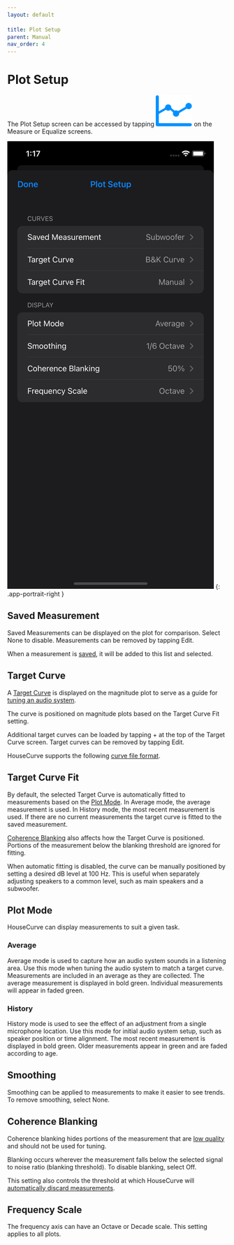 ```yaml
---
layout: default

title: Plot Setup
parent: Manual
nav_order: 4
---
```


# Plot Setup
The Plot Setup screen can be accessed by tapping <img src="/assets/img/plot.png" alt="Plot Setup" class="app-icon"> on the Measure or Equalize screens.

![Plot setup screen](/assets/img/plot_setup.png)
{: .app-portrait-right }

## Saved Measurement
Saved Measurements can be displayed on the plot for comparison.  Select None to disable.  Measurements can be removed by tapping Edit.

When a measurement is [saved](measure_screen.md#save-measurement), it will be added to this list and selected.

## Target Curve
A [Target Curve](../tuning/target_curve.md) is displayed on the magnitude plot to serve as a guide for [tuning an audio system](../tuning/TUNING.md).  

The curve is positioned on magnitude plots based on the Target Curve Fit setting.

Additional target curves can be loaded by tapping + at the top of the Target Curve screen.  Target curves can be removed by tapping Edit.

HouseCurve supports the following [curve file format](file_formats.md#curve-file-format).

## Target Curve Fit
By default, the selected Target Curve is automatically fitted to measurements based on the [Plot Mode](#plot-mode).  In Average mode, the average measurement is used.  In History mode, the most recent measurement is used.  If there are no current measurements the target curve is fitted to the saved measurement.

[Coherence Blanking](#coherence-blanking) also affects how the Target Curve is positioned.  Portions of the measurement below the blanking threshold are ignored for fitting.

When automatic fitting is disabled, the curve can be manually positioned by setting a desired dB level at 100 Hz.  This is useful when separately adjusting speakers to a common level, such as main speakers and a subwoofer.

## Plot Mode
HouseCurve can display measurements to suit a given task.

### Average
Average mode is used to capture how an audio system sounds in a listening area. Use this mode when tuning the audio system to match a target curve.  Measurements are included in an average as they are collected.  The average measurement is displayed in bold green. Individual measurements will appear in faded green.

### History
History mode is used to see the effect of an adjustment from a single microphone location. Use this mode for initial audio system setup, such as speaker position or time alignment.  The most recent measurement is displayed in bold green.  Older measurements appear in green and are faded according to age.

## Smoothing
Smoothing can be applied to measurements to make it easier to see trends.  To remove smoothing, select None.

## Coherence Blanking
Coherence blanking hides portions of the measurement that are [low quality](../usage/measurement_quality.md) and should not be used for tuning.  

Blanking occurs wherever the measurement falls below the selected signal to noise ratio (blanking threshold).  To disable blanking, select Off.

This setting also controls the threshold at which HouseCurve will [automatically discard measurements](../usage/measurement_process.md).

## Frequency Scale
The frequency axis can have an Octave or Decade scale.  This setting applies to all plots.




